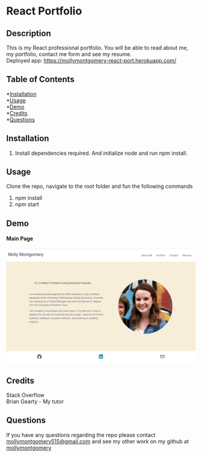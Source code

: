 # React Portfolio

  ## Description
  This is my React professional portfolio. You will be able to read about me, my portfolio, contact me form and see my resume.<br>
  Deployed app: https://mollymontgomery-react-port.herokuapp.com/

  ## Table of Contents
  
  *[Installation](#installation)<br>
  *[Usage](#usage)<br>
  *[Demo](#demo)<br>
  *[Credits](#credits)<br>
  *[Questions](#questions)


  ## Installation
  1. Install dependencies required. And initialize node and run npm install.
  
  ## Usage
  Clone the repo, navigate to the root folder and fun the following commands

  1. npm install
  2. npm start 

  ## Demo
  #### Main Page
![Finished_Portfolio](src/assets/images/finishedPortfolio.jpg "Finished Portfolio")<br>

  ## Credits
  Stack Overflow <br> 
  Brian Gearty - My tutor

  ## Questions
  If you have any questions regarding the repo please contact mollymontgomery515@gmail.com and see my other work on my github at [mollymontgomery](https://www.github.com/mollymontgomery) 
